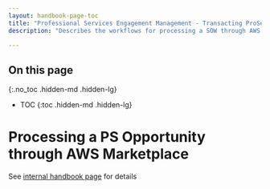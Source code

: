 ```yaml
---
layout: handbook-page-toc
title: "Professional Services Engagement Management - Transacting ProServ business through AWS Marketplace"
description: "Describes the workflows for processing a SOW through AWS Marketplace."

---
```


## On this page
{:.no_toc .hidden-md .hidden-lg}

- TOC
{:toc .hidden-md .hidden-lg}

# Processing a PS Opportunity through AWS Marketplace

See [internal handbook page](https://internal-handbook.gitlab.io/handbook/customer-success/professional-services/transacting-partners/transacting-partners/#aws-marketplace) for details


